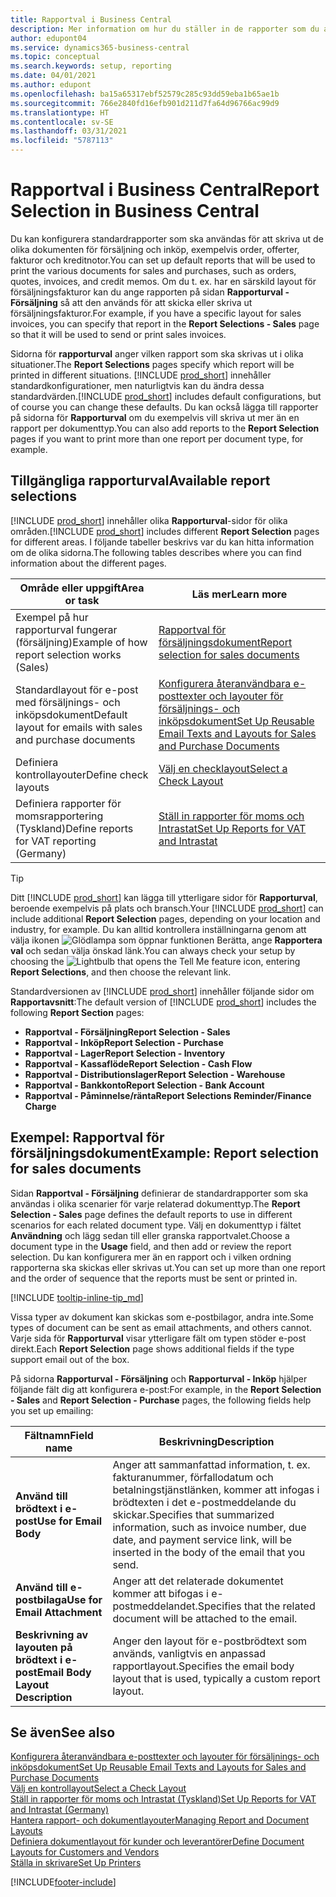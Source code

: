 ```yaml
---
title: Rapportval i Business Central
description: Mer information om hur du ställer in de rapporter som du använder för att skriva ut olika typer av dokument i Business Central.
author: edupont04
ms.service: dynamics365-business-central
ms.topic: conceptual
ms.search.keywords: setup, reporting
ms.date: 04/01/2021
ms.author: edupont
ms.openlocfilehash: ba15a65317ebf52579c285c93dd59eba1b65ae1b
ms.sourcegitcommit: 766e2840fd16efb901d211d7fa64d96766ac99d9
ms.translationtype: HT
ms.contentlocale: sv-SE
ms.lasthandoff: 03/31/2021
ms.locfileid: "5787113"
---
```

# <a name="report-selection-in-business-central"></a><span data-ttu-id="37fa2-103">Rapportval i Business Central</span><span class="sxs-lookup"><span data-stu-id="37fa2-103">Report Selection in Business Central</span></span>

<span data-ttu-id="37fa2-104">Du kan konfigurera standardrapporter som ska användas för att skriva ut de olika dokumenten för försäljning och inköp, exempelvis order, offerter, fakturor och kreditnotor.</span><span class="sxs-lookup"><span data-stu-id="37fa2-104">You can set up default reports that will be used to print the various documents for sales and purchases, such as orders, quotes, invoices, and credit memos.</span></span> <span data-ttu-id="37fa2-105">Om du t. ex. har en särskild layout för försäljningsfakturor kan du ange rapporten på sidan **Rapporturval - Försäljning** så att den används för att skicka eller skriva ut försäljningsfakturor.</span><span class="sxs-lookup"><span data-stu-id="37fa2-105">For example, if you have a specific layout for sales invoices, you can specify that report in the **Report Selections - Sales** page so that it will be used to send or print sales invoices.</span></span>  

<span data-ttu-id="37fa2-106">Sidorna för **rapporturval** anger vilken rapport som ska skrivas ut i olika situationer.</span><span class="sxs-lookup"><span data-stu-id="37fa2-106">The **Report Selections** pages specify which report will be printed in different situations.</span></span> <span data-ttu-id="37fa2-107">[!INCLUDE [prod_short](includes/prod_short.md)] innehåller standardkonfigurationer, men naturligtvis kan du ändra dessa standardvärden.</span><span class="sxs-lookup"><span data-stu-id="37fa2-107">[!INCLUDE [prod_short](includes/prod_short.md)] includes default configurations, but of course you can change these defaults.</span></span> <span data-ttu-id="37fa2-108">Du kan också lägga till rapporter på sidorna för **Rapporturval** om du exempelvis vill skriva ut mer än en rapport per dokumenttyp.</span><span class="sxs-lookup"><span data-stu-id="37fa2-108">You can also add reports to the **Report Selection** pages if you want to print more than one report per document type, for example.</span></span>  

## <a name="available-report-selections"></a><span data-ttu-id="37fa2-109">Tillgängliga rapporturval</span><span class="sxs-lookup"><span data-stu-id="37fa2-109">Available report selections</span></span>

<span data-ttu-id="37fa2-110">[!INCLUDE [prod_short](includes/prod_short.md)] innehåller olika **Rapporturval**-sidor för olika områden.</span><span class="sxs-lookup"><span data-stu-id="37fa2-110">[!INCLUDE [prod_short](includes/prod_short.md)] includes different **Report Selection** pages for different areas.</span></span> <span data-ttu-id="37fa2-111">I följande tabeller beskrivs var du kan hitta information om de olika sidorna.</span><span class="sxs-lookup"><span data-stu-id="37fa2-111">The following tables describes where you can find information about the different pages.</span></span>  

|<span data-ttu-id="37fa2-112">Område eller uppgift</span><span class="sxs-lookup"><span data-stu-id="37fa2-112">Area or task</span></span>  |<span data-ttu-id="37fa2-113">Läs mer</span><span class="sxs-lookup"><span data-stu-id="37fa2-113">Learn more</span></span>|
|--------------|----------|
|<span data-ttu-id="37fa2-114">Exempel på hur rapporturval fungerar (försäljning)</span><span class="sxs-lookup"><span data-stu-id="37fa2-114">Example of how report selection works (Sales)</span></span>|[<span data-ttu-id="37fa2-115">Rapportval för försäljningsdokument</span><span class="sxs-lookup"><span data-stu-id="37fa2-115">Report selection for sales documents</span></span>](#example-report-selection-for-sales-documents)|
|<span data-ttu-id="37fa2-116">Standardlayout för e-post med försäljnings- och inköpsdokument</span><span class="sxs-lookup"><span data-stu-id="37fa2-116">Default layout for emails with sales and purchase documents</span></span>  |[<span data-ttu-id="37fa2-117">Konfigurera återanvändbara e-posttexter och layouter för försäljnings- och inköpsdokument</span><span class="sxs-lookup"><span data-stu-id="37fa2-117">Set Up Reusable Email Texts and Layouts for Sales and Purchase Documents</span></span>](admin-how-setup-email.md#set-up-reusable-email-texts-and-layouts-for-sales-and-purchase-documents) |
|<span data-ttu-id="37fa2-118">Definiera kontrollayouter</span><span class="sxs-lookup"><span data-stu-id="37fa2-118">Define check layouts</span></span>     |[<span data-ttu-id="37fa2-119">Välj en checklayout</span><span class="sxs-lookup"><span data-stu-id="37fa2-119">Select a Check Layout</span></span>](finance-how-define-check-layouts.md) |
|<span data-ttu-id="37fa2-120">Definiera rapporter för momsrapportering (Tyskland)</span><span class="sxs-lookup"><span data-stu-id="37fa2-120">Define reports for VAT reporting (Germany)</span></span>|[<span data-ttu-id="37fa2-121">Ställ in rapporter för moms och Intrastat</span><span class="sxs-lookup"><span data-stu-id="37fa2-121">Set Up Reports for VAT and Intrastat</span></span>](LocalFunctionality/Germany/how-to-set-up-reports-for-vat-and-intrastat.md) |

> [!TIP]
> <span data-ttu-id="37fa2-122">Ditt [!INCLUDE [prod_short](includes/prod_short.md)] kan lägga till ytterligare sidor för **Rapporturval**, beroende exempelvis på plats och bransch.</span><span class="sxs-lookup"><span data-stu-id="37fa2-122">Your [!INCLUDE [prod_short](includes/prod_short.md)] can include additional **Report Selection** pages, depending on your location and industry, for example.</span></span> <span data-ttu-id="37fa2-123">Du kan alltid kontrollera inställningarna genom att välja ikonen ![Glödlampa som öppnar funktionen Berätta](media/ui-search/search_small.png "Berätta för mig vad du vill göra"), ange **Rapportera val** och sedan välja önskad länk.</span><span class="sxs-lookup"><span data-stu-id="37fa2-123">You can always check your setup by choosing the ![Lightbulb that opens the Tell Me feature](media/ui-search/search_small.png "Tell me what you want to do") icon, entering **Report Selections**, and then choose the relevant link.</span></span>

<span data-ttu-id="37fa2-124">Standardversionen av [!INCLUDE [prod_short](includes/prod_short.md)] innehåller följande sidor om **Rapportavsnitt**:</span><span class="sxs-lookup"><span data-stu-id="37fa2-124">The default version of [!INCLUDE [prod_short](includes/prod_short.md)] includes the following **Report Section** pages:</span></span>

* <span data-ttu-id="37fa2-125">**Rapportval - Försäljning**</span><span class="sxs-lookup"><span data-stu-id="37fa2-125">**Report Selection - Sales**</span></span>  
* <span data-ttu-id="37fa2-126">**Rapportval - Inköp**</span><span class="sxs-lookup"><span data-stu-id="37fa2-126">**Report Selection - Purchase**</span></span>  
* <span data-ttu-id="37fa2-127">**Rapportval - Lager**</span><span class="sxs-lookup"><span data-stu-id="37fa2-127">**Report Selection - Inventory**</span></span>  
* <span data-ttu-id="37fa2-128">**Rapportval - Kassaflöde**</span><span class="sxs-lookup"><span data-stu-id="37fa2-128">**Report Selection - Cash Flow**</span></span>  
* <span data-ttu-id="37fa2-129">**Rapportval - Distributionslager**</span><span class="sxs-lookup"><span data-stu-id="37fa2-129">**Report Selection - Warehouse**</span></span>  
* <span data-ttu-id="37fa2-130">**Rapportval - Bankkonto**</span><span class="sxs-lookup"><span data-stu-id="37fa2-130">**Report Selection - Bank Account**</span></span>  
* <span data-ttu-id="37fa2-131">**Rapportval - Påminnelse/ränta**</span><span class="sxs-lookup"><span data-stu-id="37fa2-131">**Report Selections Reminder/Finance Charge**</span></span>  

## <a name="example-report-selection-for-sales-documents"></a><span data-ttu-id="37fa2-132">Exempel: Rapportval för försäljningsdokument</span><span class="sxs-lookup"><span data-stu-id="37fa2-132">Example: Report selection for sales documents</span></span>

<span data-ttu-id="37fa2-133">Sidan **Rapportval - Försäljning** definierar de standardrapporter som ska användas i olika scenarier för varje relaterad dokumenttyp.</span><span class="sxs-lookup"><span data-stu-id="37fa2-133">The **Report Selection - Sales** page defines the default reports to use in different scenarios for each related document type.</span></span> <span data-ttu-id="37fa2-134">Välj en dokumenttyp i fältet **Användning** och lägg sedan till eller granska rapportvalet.</span><span class="sxs-lookup"><span data-stu-id="37fa2-134">Choose a document type in the **Usage** field, and then add or review the report selection.</span></span> <span data-ttu-id="37fa2-135">Du kan konfigurera mer än en rapport och i vilken ordning rapporterna ska skickas eller skrivas ut.</span><span class="sxs-lookup"><span data-stu-id="37fa2-135">You can set up more than one report and the order of sequence that the reports must be sent or printed in.</span></span>  

[!INCLUDE [tooltip-inline-tip_md](includes/tooltip-inline-tip_md.md)]

<span data-ttu-id="37fa2-136">Vissa typer av dokument kan skickas som e-postbilagor, andra inte.</span><span class="sxs-lookup"><span data-stu-id="37fa2-136">Some types of document can be sent as email attachments, and others cannot.</span></span> <span data-ttu-id="37fa2-137">Varje sida för **Rapporturval** visar ytterligare fält om typen stöder e-post direkt.</span><span class="sxs-lookup"><span data-stu-id="37fa2-137">Each **Report Selection** page shows additional fields if the type support email out of the box.</span></span>  

<span data-ttu-id="37fa2-138">På sidorna **Rapporturval - Försäljning** och **Rapporturval - Inköp** hjälper följande fält dig att konfigurera e-post:</span><span class="sxs-lookup"><span data-stu-id="37fa2-138">For example, in the **Report Selection - Sales** and **Report Selection - Purchase** pages, the following fields help you set up emailing:</span></span>

|<span data-ttu-id="37fa2-139">Fältnamn</span><span class="sxs-lookup"><span data-stu-id="37fa2-139">Field name</span></span> |<span data-ttu-id="37fa2-140">Beskrivning</span><span class="sxs-lookup"><span data-stu-id="37fa2-140">Description</span></span>  |
|-----------|-------------|
|<span data-ttu-id="37fa2-141">**Använd till brödtext i e-post**</span><span class="sxs-lookup"><span data-stu-id="37fa2-141">**Use for Email Body**</span></span>| <span data-ttu-id="37fa2-142">Anger att sammanfattad information, t. ex. fakturanummer, förfallodatum och betalningstjänstlänken, kommer att infogas i brödtexten i det e-postmeddelande du skickar.</span><span class="sxs-lookup"><span data-stu-id="37fa2-142">Specifies that summarized information, such as invoice number, due date, and payment service link, will be inserted in the body of the email that you send.</span></span>        |
|<span data-ttu-id="37fa2-143">**Använd till e-postbilaga**</span><span class="sxs-lookup"><span data-stu-id="37fa2-143">**Use for Email Attachment**</span></span>| <span data-ttu-id="37fa2-144">Anger att det relaterade dokumentet kommer att bifogas i e-postmeddelandet.</span><span class="sxs-lookup"><span data-stu-id="37fa2-144">Specifies that the related document will be attached to the email.</span></span>|
|<span data-ttu-id="37fa2-145">**Beskrivning av layouten på brödtext i e-post**</span><span class="sxs-lookup"><span data-stu-id="37fa2-145">**Email Body Layout Description**</span></span>|<span data-ttu-id="37fa2-146">Anger den layout för e-postbrödtext som används, vanligtvis en anpassad rapportlayout.</span><span class="sxs-lookup"><span data-stu-id="37fa2-146">Specifies the email body layout that is used, typically a custom report layout.</span></span> |

## <a name="see-also"></a><span data-ttu-id="37fa2-147">Se även</span><span class="sxs-lookup"><span data-stu-id="37fa2-147">See also</span></span>

[<span data-ttu-id="37fa2-148">Konfigurera återanvändbara e-posttexter och layouter för försäljnings- och inköpsdokument</span><span class="sxs-lookup"><span data-stu-id="37fa2-148">Set Up Reusable Email Texts and Layouts for Sales and Purchase Documents</span></span>](admin-how-setup-email.md#set-up-reusable-email-texts-and-layouts-for-sales-and-purchase-documents)  
[<span data-ttu-id="37fa2-149">Välj en kontrollayout</span><span class="sxs-lookup"><span data-stu-id="37fa2-149">Select a Check Layout</span></span>](finance-how-define-check-layouts.md)  
[<span data-ttu-id="37fa2-150">Ställ in rapporter för moms och Intrastat (Tyskland)</span><span class="sxs-lookup"><span data-stu-id="37fa2-150">Set Up Reports for VAT and Intrastat (Germany)</span></span>](LocalFunctionality/Germany/how-to-set-up-reports-for-vat-and-intrastat.md)  
[<span data-ttu-id="37fa2-151">Hantera rapport- och dokumentlayouter</span><span class="sxs-lookup"><span data-stu-id="37fa2-151">Managing Report and Document Layouts</span></span>](ui-manage-report-layouts.md)  
[<span data-ttu-id="37fa2-152">Definiera dokumentlayout för kunder och leverantörer</span><span class="sxs-lookup"><span data-stu-id="37fa2-152">Define Document Layouts for Customers and Vendors</span></span>](ui-define-customer-vendor-document-layouts.md)  
[<span data-ttu-id="37fa2-153">Ställa in skrivare</span><span class="sxs-lookup"><span data-stu-id="37fa2-153">Set Up Printers</span></span>](ui-specify-printer-selection-reports.md)  


[!INCLUDE[footer-include](includes/footer-banner.md)]